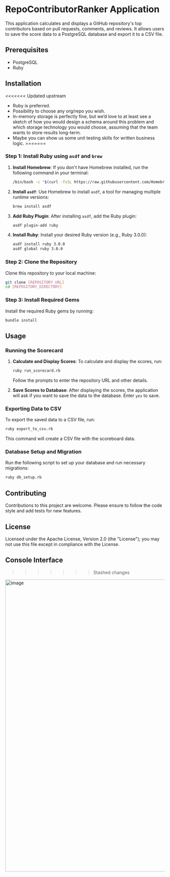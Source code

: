 # RepoContributorRanker Application

This application calculates and displays a GitHub repository's top contributors based on pull requests, comments, and reviews. It allows users to save the score data to a PostgreSQL database and export it to a CSV file.

## Prerequisites

- PostgreSQL
- Ruby

## Installation

<<<<<<< Updated upstream
- Ruby is preferred.
- Possibility to choose any org/repo you wish.
- In-memory storage is perfectly fine, but we’d love to at least see a sketch of how you would design a schema around this problem and which storage technology you would choose, assuming that the team wants to store results long-term.
- Maybe you can show us some unit testing skills for written business logic.
=======
### Step 1: Install Ruby using `asdf` and `brew`

1. **Install Homebrew**:
   If you don't have Homebrew installed, run the following command in your terminal:

   ```bash
   /bin/bash -c "$(curl -fsSL https://raw.githubusercontent.com/Homebrew/install/HEAD/install.sh)"
   ```

2. **Install `asdf`**:
   Use Homebrew to install `asdf`, a tool for managing multiple runtime versions:

   ```bash
   brew install asdf
   ```

3. **Add Ruby Plugin**:
   After installing `asdf`, add the Ruby plugin:

   ```bash
   asdf plugin-add ruby
   ```

4. **Install Ruby**:
   Install your desired Ruby version (e.g., Ruby 3.0.0):

   ```bash
   asdf install ruby 3.0.0
   asdf global ruby 3.0.0
   ```

### Step 2: Clone the Repository

Clone this repository to your local machine:

```bash
git clone [REPOSITORY_URL]
cd [REPOSITORY_DIRECTORY]
```

### Step 3: Install Required Gems

Install the required Ruby gems by running:

```bash
bundle install
```

## Usage

### Running the Scorecard

1. **Calculate and Display Scores**:
   To calculate and display the scores, run:

   ```bash
   ruby run_scorecard.rb
   ```

   Follow the prompts to enter the repository URL and other details.

2. **Save Scores to Database**:
   After displaying the scores, the application will ask if you want to save the data to the database. Enter `yes` to save.

### Exporting Data to CSV

To export the saved data to a CSV file, run:

```bash
ruby export_to_csv.rb
```

This command will create a CSV file with the scoreboard data.

### Database Setup and Migration

Run the following script to set up your database and run necessary migrations:

```bash
ruby db_setup.rb
```

## Contributing

Contributions to this project are welcome. Please ensure to follow the code style and add tests for new features.

## License

Licensed under the Apache License, Version 2.0 (the "License");
you may not use this file except in compliance with the License.

## Console Interface

>>>>>>> Stashed changes
<img width="923" alt="image" src="https://github.com/madkumamon/RepoContributorRanker/assets/893147/0995f9ad-864c-401f-bfd8-62f6cb0d87a8">
